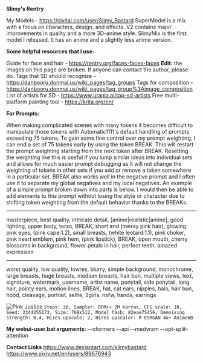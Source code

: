 **Slimy's Rentry**

My Models - https://civitai.com/user/Slimy_Bastard
SuperModel is a mix with a focus on characters, design, and effects. V2  contains major improvements in quality and a more 3D-anime style.
SlimyMix is the first model I released. It has an anime and a slightly less anime version.

**Some helpful resources that I use:**

Guide for face and hair - https://rentry.org/faces-faces-faces **Edit:** the images on this page are broken. If anyone can contact the author, please do.
Tags that SD should recognize - https://danbooru.donmai.us/wiki_pages/tag_groups
Tags for composition - https://danbooru.donmai.us/wiki_pages/tag_group%3Aimage_composition
List of artists for SD - https://www.urania.ai/top-sd-artists
Free multi-platform painting tool - https://krita.org/en/


**For Prompts:**

When making complicated scenes with many tokens it becomes difficult to manipulate those tokens with Automatic1111's default handling of prompts exceeding 75 tokens. To gain some fine control over my prompt weighting, I can end a set of 75 tokens early by using the token BREAK. This will restart the prompt weighting starting from the next token after BREAK. Resetting the weighting like this is useful if you lump similar ideas into individual sets and allows for much easier prompt debugging as it will not change the weighting of tokens in other sets if you add or remove a token somewhere in a particular set.
BREAK also works well in the negative prompt and I often use it to separate my global negatives and my local negatives. 
An example of a simple prompt broken down into parts is below. I would then be able to add elements to this prompt without losing the style or character due to shifting token weighting from the default behavior thanks to the BREAKs.
***
masterpiece, best quality, intricate detail, [anime|realistic|anime], good lighting, upper body, torso, BREAK,
short and (messy pink hair), glowing pink eyes, (pink cape:1.2), small breasts, (white leotard:1.1), pink choker, pink heart emblem, pink hem, (pink lipstick), BREAK,
open mouth, cherry blossoms in background, flower petals in hair, perfect teeth, amazed expression
***
worst quality, low quality, lowres, blurry, simple background, monochrome, large breasts, huge breasts, medium breasts, hair bun, multiple views, text, signature, watermark, username, artist name, ponytail, side ponytail, long hair, pointy ears, motion lines, BREAK,
hat, cat ears, nipples, halo, hair bun, hood, cleavage, portrait, selfie, 2girls, nsfw, hands, earrings

![Pink Justice](https://files.catbox.moe/1p8tlc.png)
`Steps: 36, Sampler: DPM++ 2M Karras, CFG scale: 10, Seed: 2344255172, Size: 768x512, Model hash: 82eae75456, Denoising strength: 0.4, Hires upscale: 2, Hires upscaler: R-ESRGAN 4x+ Anime6B`

**My webui-user.bat arguments:**
--xformers --api --medvram --opt-split-attention

**Contact Links**
https://www.deviantart.com/slimybastard
https://www.pixiv.net/en/users/89676943
